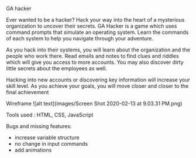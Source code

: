 GA hacker

Ever wanted to be a hacker? Hack your way into the heart of a mysterious organization to uncover their secrets. GA Hacker is a game which uses command prompts that simulate an operating system. Learn the commands of each system to help you navigate through your adventure.

As you hack into their systems, you will learn about the organization and the people who work there. Read emails and notes to find clues and riddles which will give you access to more accounts. You may also discover dirty little secrets about the employees as well.

Hacking into new accounts or discovering key information will increase your skill level. As you achieve your goals, you will move closer and closer to the final achievement

Wireframe
![alt text](images/Screen Shot 2020-02-13 at 9.03.31 PM.png)

Tools used : HTML, CSS, JavaScript

Bugs and missing features:
  - increase variable structure
  - no change in input commands
  - add animations
 
